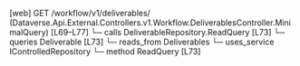 [web] GET /workflow/v1/deliverables/  (Dataverse.Api.External.Controllers.v1.Workflow.DeliverablesController.MinimalQuery)  [L69–L77]
  └─ calls DeliverableRepository.ReadQuery [L73]
  └─ queries Deliverable [L73]
    └─ reads_from Deliverables
  └─ uses_service IControlledRepository<Deliverable>
    └─ method ReadQuery [L73]

